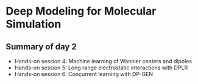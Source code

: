 # Deep Modeling for Molecular Simulation
## Summary of day 2

- Hands-on session 4: Machine learning of Wannier centers and dipoles
- Hands-on session 5: Long range electrostatic interactions with DPLR
- Hands-on session 6: Concurrent learning with DP-GEN
